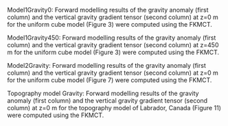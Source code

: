 Model1Gravity0: Forward modelling results of the gravity anomaly (first column) and the vertical gravity gradient tensor (second column) at z=0 m for the uniform cube model (Figure 3) were computed using the FKMCT.

Model1Gravity450: Forward modelling results of the gravity anomaly (first column) and the vertical gravity gradient tensor (second column) at z=450 m for the uniform cube model (Figure 3) were computed using the FKMCT.

Model2Gravity: Forward modelling results of the gravity anomaly (first column) and the vertical gravity gradient tensor (second column) at z=0 m for the uniform cube model (Figure 7) were computed using the FKMCT.

Topography model Gravity: Forward modelling results of the gravity anomaly (first column) and the vertical gravity gradient tensor (second column) at z=0 m for the topography model of Labrador, Canada (Figure 11) were computed using the FKMCT.
